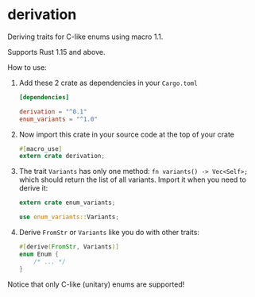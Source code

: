 # derivation
Deriving traits for C-like enums using macro 1.1.

Supports Rust 1.15 and above.

How to use:

1. Add these 2 crate as dependencies in your `Cargo.toml`

   ```toml
   [dependencies]
   
   derivation = "^0.1"
   enum_variants = "^1.0"
   ```

2. Now import this crate in your source code at the top of your crate

   ```rust
   #[macro_use]
   extern crate derivation;
   ```
   
3. The trait `Variants` has only one method: `fn variants() -> Vec<Self>;` which should return the list of all variants.
   Import it when you need to derive it:

   ```rust
   extern crate enum_variants;
   
   use enum_variants::Variants;
   ```

4. Derive `FromStr` or `Variants` like you do with other traits:
   
   ```rust
   #[derive(FromStr, Variants)]
   enum Enum {
       /* ... */
   }
   ```

Notice that only C-like (unitary) enums are supported!
